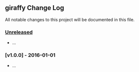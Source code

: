 ## giraffy Change Log

All notable changes to this project will be documented in this file.

### [Unreleased][unreleased]

- ...

### [v1.0.0] - 2016-01-01

- ...

[unreleased]: https://github.com/joelbandi/giraffy/compare/v1.0.0...HEAD
[v0.0.1]: https://github.com/joelbandi/giraffy/compare/v0.0.0...v1.0.0
